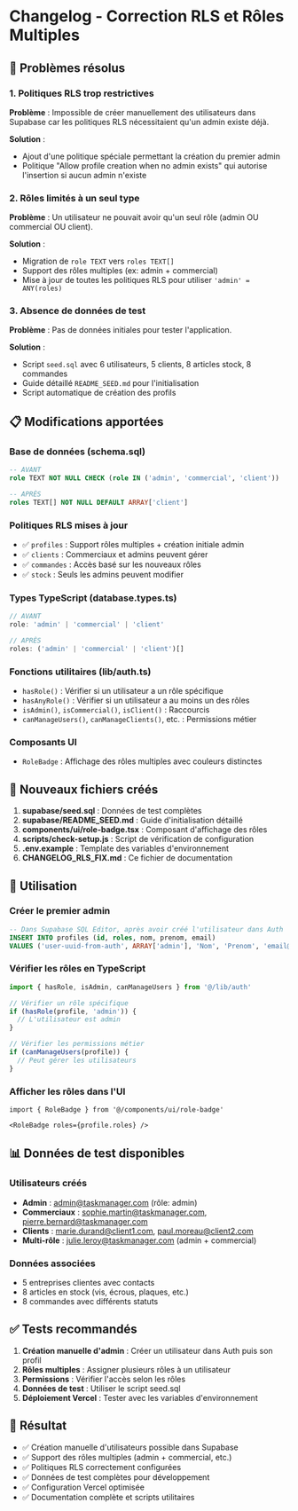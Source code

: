 # Changelog - Correction RLS et Rôles Multiples

## 🎯 Problèmes résolus

### 1. Politiques RLS trop restrictives
**Problème** : Impossible de créer manuellement des utilisateurs dans Supabase car les politiques RLS nécessitaient qu'un admin existe déjà.

**Solution** : 
- Ajout d'une politique spéciale permettant la création du premier admin
- Politique "Allow profile creation when no admin exists" qui autorise l'insertion si aucun admin n'existe

### 2. Rôles limités à un seul type
**Problème** : Un utilisateur ne pouvait avoir qu'un seul rôle (admin OU commercial OU client).

**Solution** :
- Migration de `role TEXT` vers `roles TEXT[]`
- Support des rôles multiples (ex: admin + commercial)
- Mise à jour de toutes les politiques RLS pour utiliser `'admin' = ANY(roles)`

### 3. Absence de données de test
**Problème** : Pas de données initiales pour tester l'application.

**Solution** :
- Script `seed.sql` avec 6 utilisateurs, 5 clients, 8 articles stock, 8 commandes
- Guide détaillé `README_SEED.md` pour l'initialisation
- Script automatique de création des profils

## 📋 Modifications apportées

### Base de données (schema.sql)
```sql
-- AVANT
role TEXT NOT NULL CHECK (role IN ('admin', 'commercial', 'client'))

-- APRÈS  
roles TEXT[] NOT NULL DEFAULT ARRAY['client']
```

### Politiques RLS mises à jour
- ✅ `profiles` : Support rôles multiples + création initiale admin
- ✅ `clients` : Commerciaux et admins peuvent gérer
- ✅ `commandes` : Accès basé sur les nouveaux rôles
- ✅ `stock` : Seuls les admins peuvent modifier

### Types TypeScript (database.types.ts)
```typescript
// AVANT
role: 'admin' | 'commercial' | 'client'

// APRÈS
roles: ('admin' | 'commercial' | 'client')[]
```

### Fonctions utilitaires (lib/auth.ts)
- `hasRole()` : Vérifier si un utilisateur a un rôle spécifique
- `hasAnyRole()` : Vérifier si un utilisateur a au moins un des rôles
- `isAdmin()`, `isCommercial()`, `isClient()` : Raccourcis
- `canManageUsers()`, `canManageClients()`, etc. : Permissions métier

### Composants UI
- `RoleBadge` : Affichage des rôles multiples avec couleurs distinctes

## 🚀 Nouveaux fichiers créés

1. **supabase/seed.sql** : Données de test complètes
2. **supabase/README_SEED.md** : Guide d'initialisation détaillé  
3. **components/ui/role-badge.tsx** : Composant d'affichage des rôles
4. **scripts/check-setup.js** : Script de vérification de configuration
5. **.env.example** : Template des variables d'environnement
6. **CHANGELOG_RLS_FIX.md** : Ce fichier de documentation

## 🔧 Utilisation

### Créer le premier admin
```sql
-- Dans Supabase SQL Editor, après avoir créé l'utilisateur dans Auth
INSERT INTO profiles (id, roles, nom, prenom, email) 
VALUES ('user-uuid-from-auth', ARRAY['admin'], 'Nom', 'Prenom', 'email@domain.com');
```

### Vérifier les rôles en TypeScript
```typescript
import { hasRole, isAdmin, canManageUsers } from '@/lib/auth'

// Vérifier un rôle spécifique
if (hasRole(profile, 'admin')) {
  // L'utilisateur est admin
}

// Vérifier les permissions métier
if (canManageUsers(profile)) {
  // Peut gérer les utilisateurs
}
```

### Afficher les rôles dans l'UI
```tsx
import { RoleBadge } from '@/components/ui/role-badge'

<RoleBadge roles={profile.roles} />
```

## 📊 Données de test disponibles

### Utilisateurs créés
- **Admin** : admin@taskmanager.com (rôle: admin)
- **Commerciaux** : sophie.martin@taskmanager.com, pierre.bernard@taskmanager.com
- **Clients** : marie.durand@client1.com, paul.moreau@client2.com
- **Multi-rôle** : julie.leroy@taskmanager.com (admin + commercial)

### Données associées
- 5 entreprises clientes avec contacts
- 8 articles en stock (vis, écrous, plaques, etc.)
- 8 commandes avec différents statuts

## ✅ Tests recommandés

1. **Création manuelle d'admin** : Créer un utilisateur dans Auth puis son profil
2. **Rôles multiples** : Assigner plusieurs rôles à un utilisateur
3. **Permissions** : Vérifier l'accès selon les rôles
4. **Données de test** : Utiliser le script seed.sql
5. **Déploiement Vercel** : Tester avec les variables d'environnement

## 🎉 Résultat

- ✅ Création manuelle d'utilisateurs possible dans Supabase
- ✅ Support des rôles multiples (admin + commercial, etc.)
- ✅ Politiques RLS correctement configurées
- ✅ Données de test complètes pour développement
- ✅ Configuration Vercel optimisée
- ✅ Documentation complète et scripts utilitaires